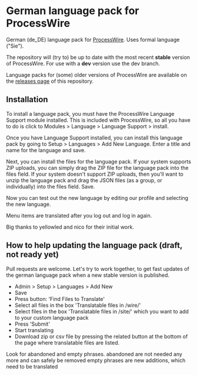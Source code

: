 # German language pack for ProcessWire

German (de_DE) language pack for [ProcessWire](http://processwire.com). 
Uses formal language ("Sie").

The repository will (try to) be up to date with the most recent **stable** version of ProcessWire. For use with a **dev** version use the dev branch.

Language packs for (some) older versions of ProcessWire are available on the [releases page](https://github.com/jmartsch/pw-lang-de/releases) of this repository.

## Installation

To install a language pack, you must have the ProcessWire Language Support module installed. This is included with ProcessWire, so all you have to do is click to Modules > Language > Language Support > install.

Once you have Language Support installed, you can install this language pack by going to Setup > Languages > Add New Language. Enter a title and name for the language and save.

Next, you can install the files for the language pack. If your system supports ZIP uploads, you can simply drag the ZIP file for the language pack into the files field. If your system doesn't support ZIP uploads, then you'll want to unzip the language pack and drag the JSON files (as a group, or individually) into the files field. Save.

Now you can test out the new language by editing our profile and selecting the new language.

Menu items are translated after you log out and log in again.

Big thanks to yellowled and nico for their initial work.

## How to help updating the language pack (draft, not ready yet)
Pull requests are welcome. Let's try to work together, to get fast updates of the german language pack when a new stable version is published.

* Admin > Setup > Languages > Add New
* Save
* Press button: 'Find Files to Translate'
* Select all files in the box 'Translatable files in /wire/'
* Select files in the box 'Translatable files in /site/' which you want to add to your custom language pack
* Press 'Submit'
* Start translating
* Download zip or csv file by pressing the related button at the bottom of the page where translatable files are listed.

Look for abandoned and empty phrases.
abandoned are not needed any more and can safely be removed
empty phrases are new additions, which need to be translated